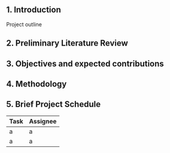 ## 1. Introduction
Project outline

## 2. Preliminary Literature Review  
## 3. Objectives and expected contributions  
## 4. Methodology  
## 5. Brief Project Schedule  
 
| Task | Assignee |
| --- | --- |
| a   | a   |
| a   | a   |
